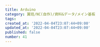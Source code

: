 ```yaml
---
title: Arduino
category: 翼班/NC(自作)/資料&データ/メイン基板
tags: 
created_at: '2022-04-04T23:07:44+09:00'
updated_at: '2022-04-04T23:07:44+09:00'
published: false
number: 41
---
```



